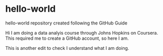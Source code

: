 # hello-world
hello-world repository created following the GitHub Guide

Hi
I am doing a data analyis course through Johns Hopkins on Coursera.  This required me to create a GitHub account, so here I am.

This is another edit to check I understand what I am doing.
